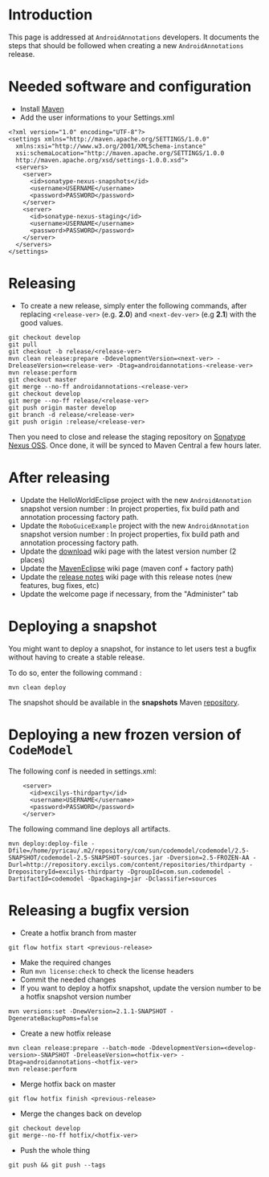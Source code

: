 # Introduction #

This page is addressed at `AndroidAnnotations` developers. It documents the steps that should be followed when creating a new `AndroidAnnotations` release.

# Needed software and configuration #

  * Install [Maven](http://maven.apache.org/download.html)
  * Add the user informations to your Settings.xml
```
<?xml version="1.0" encoding="UTF-8"?>
<settings xmlns="http://maven.apache.org/SETTINGS/1.0.0"
  xmlns:xsi="http://www.w3.org/2001/XMLSchema-instance"
  xsi:schemaLocation="http://maven.apache.org/SETTINGS/1.0.0
  http://maven.apache.org/xsd/settings-1.0.0.xsd">
  <servers>
    <server>
      <id>sonatype-nexus-snapshots</id>
      <username>USERNAME</username>
      <password>PASSWORD</password>
    </server>
    <server>
      <id>sonatype-nexus-staging</id>
      <username>USERNAME</username>
      <password>PASSWORD</password>
    </server>
  </servers>
</settings>
```

# Releasing #

  * To create a new release, simply enter the following commands, after replacing `<release-ver>` (e.g. **2.0**) and `<next-dev-ver>` (e.g **2.1**) with the good values.
```
git checkout develop
git pull
git checkout -b release/<release-ver>
mvn clean release:prepare -DdevelopmentVersion=<next-ver> -DreleaseVersion=<release-ver> -Dtag=androidannotations-<release-ver>
mvn release:perform
git checkout master
git merge --no-ff androidannotations-<release-ver>
git checkout develop
git merge --no-ff release/<release-ver>
git push origin master develop
git branch -d release/<release-ver>
git push origin :release/<release-ver>
```

Then you need to close and release the staging repository on [Sonatype Nexus OSS](https://oss.sonatype.org/index.html). Once done, it will be synced to Maven Central a few hours later.

# After releasing #

  * Update the HelloWorldEclipse project with the new `AndroidAnnotation` snapshot version number : In project properties, fix build path and annotation processing factory path.
  * Update the `RoboGuiceExample` project with the new `AndroidAnnotation` snapshot version number : In project properties, fix build path and annotation processing factory path.
  * Update the [download](Download.md) wiki page with the latest version number (2 places)
  * Update the [MavenEclipse](MavenEclipse.md) wiki page (maven conf + factory path)
  * Update the [release notes](ReleaseNotes.md) wiki page with this release notes (new features, bug fixes, etc)
  * Update the welcome page if necessary, from the "Administer" tab

# Deploying a snapshot #

You might want to deploy a snapshot, for instance to let users test a bugfix without having to create a stable release.

To do so, enter the following command :
```
mvn clean deploy
```

The snapshot should be available in the **snapshots** Maven [repository](http://repository.excilys.com/content/repositories/snapshots).

# Deploying a new frozen version of `CodeModel` #
The following conf is needed in settings.xml:
```
    <server>
      <id>excilys-thirdparty</id>
      <username>USERNAME</username>
      <password>PASSWORD</password>
    </server>
```
The following command line deploys all artifacts.
```
mvn deploy:deploy-file -Dfile=/home/pyricau/.m2/repository/com/sun/codemodel/codemodel/2.5-SNAPSHOT/codemodel-2.5-SNAPSHOT-sources.jar -Dversion=2.5-FROZEN-AA -Durl=http://repository.excilys.com/content/repositories/thirdparty -DrepositoryId=excilys-thirdparty -DgroupId=com.sun.codemodel -DartifactId=codemodel -Dpackaging=jar -Dclassifier=sources
```


# Releasing a bugfix version #
  * Create a hotfix branch from master
```
git flow hotfix start <previous-release>
```
  * Make the required changes
  * Run `mvn license:check` to check the license headers
  * Commit the needed changes
  * If you want to deploy a hotfix snapshot, update the version number to be a hotfix snapshot version number
```
mvn versions:set -DnewVersion=2.1.1-SNAPSHOT -DgenerateBackupPoms=false
```
  * Create a new hotfix release
```
mvn clean release:prepare --batch-mode -DdevelopmentVersion=<develop-version>-SNAPSHOT -DreleaseVersion=<hotfix-ver> -Dtag=androidannotations-<hotfix-ver>
mvn release:perform
```
  * Merge hotfix back on master
```
git flow hotfix finish <previous-release>
```
  * Merge the changes back on develop
```
git checkout develop
git merge--no-ff hotfix/<hotfix-ver>
```
  * Push the whole thing
```
git push && git push --tags 
```